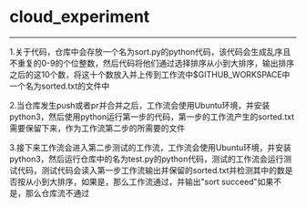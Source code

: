 # cloud_experiment

---------------------------

1.关于代码，仓库中会存放一个名为sort.py的python代码，该代码会生成乱序且不重复的0-9的个位整数，然后代码将他们通过选择排序从小到大排序，输出排序之后的这10个数，将这十个数放入并上传到工作流中$GITHUB_WORKSPACE中一个名为sorted.txt的文件中

2.当仓库发生push或者pr并合并之后，工作流会使用Ubuntu环境，并安装python3，然后使用python运行第一步的代码，第一步的工作流产生的sorted.txt需要保留下来，作为工作流第二步的所需要的文件

3.接下来工作流会进入第二步测试的工作流，工作流会使用Ubuntu环境，并安装python3，然后运行仓库中的名为test.py的python代码，测试的工作流会运行测试代码，测试代码会读入第一步工作流输出并保留的sorted.txt并检测其中的数是否按从小到大排序，如果是，那么工作流通过，并输出"sort succeed"如果不是，那么仓库流不通过

